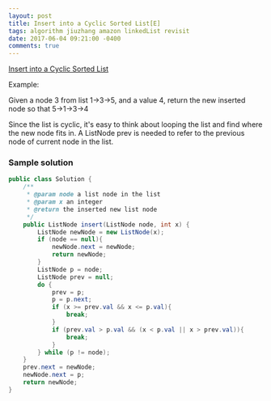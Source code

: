 ```yaml
---
layout: post
title: Insert into a Cyclic Sorted List[E]
tags: algorithm jiuzhang amazon linkedList revisit
date: 2017-06-04 09:21:00 -0400
comments: true
---
```

<a href="http://www.lintcode.com/en/problem/insert-into-a-cyclic-sorted-list/" target="_blank">Insert into a Cyclic Sorted List</a>

Example:

Given a node 3 from list 1->3->5, and a value 4, return the new inserted node so that 5->1->3->4

Since the list is cyclic, it's easy to think about looping the list and find where the new node fits in. A ListNode prev is needed to refer to the previous node of current node in the list. 

### Sample solution

```java
public class Solution {
    /**
     * @param node a list node in the list
     * @param x an integer
     * @return the inserted new list node
     */
    public ListNode insert(ListNode node, int x) {
        ListNode newNode = new ListNode(x);
        if (node == null){
            newNode.next = newNode;
            return newNode;
        }
        ListNode p = node;
        ListNode prev = null;
        do {
            prev = p;
            p = p.next;
            if (x >= prev.val && x <= p.val){
                break;
            }
            if (prev.val > p.val && (x < p.val || x > prev.val)){
                break;
            }
        } while (p != node);
    }
    prev.next = newNode;
    newNode.next = p;
    return newNode;
}
```
